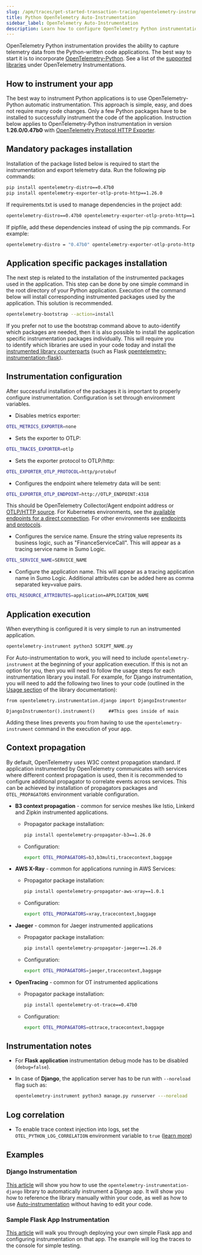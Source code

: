 ```yaml
---
slug: /apm/traces/get-started-transaction-tracing/opentelemetry-instrumentation/python
title: Python OpenTelemetry Auto-Instrumentation
sidebar_label: OpenTelemetry Auto-Instrumentation
description: Learn how to configure OpenTelemetry Python instrumentation to capture data from the python written code applications.
---
```


OpenTelemetry Python instrumentation provides the ability to capture telemetry data from the Python-written code applications. The best way to start it is to incorporate [OpenTelemetry-Python](https://github.com/open-telemetry/opentelemetry-python). See a list of the [supported libraries](https://github.com/open-telemetry/opentelemetry-python-contrib/tree/main/instrumentation) under OpenTelemetry Instrumentations.

## How to instrument your app

The best way to instrument Python applications is to use OpenTelemetry-Python automatic instrumentation. This approach is simple, easy, and does not require many code changes. Only a few Python packages have to be installed to successfully instrument the code of the application. Instruction below applies to OpenTelemetry-Python instrumentation in version **1.26.0/0.47b0** with [OpenTelemetry Protocol HTTP Exporter](https://github.com/open-telemetry/opentelemetry-python/tree/v1.26.0/exporter/opentelemetry-exporter-otlp-proto-http).

## Mandatory packages installation

Installation of the package listed below is required to start the instrumentation and export telemetry data. Run the following pip commands:  

```bash
pip install opentelemetry-distro==0.47b0
pip install opentelemetry-exporter-otlp-proto-http==1.26.0
```

If requirements.txt is used to manage dependencies in the project add:

```bash
opentelemetry-distro==0.47b0 opentelemetry-exporter-otlp-proto-http==1.26.0
```

If pipfile, add these dependencies instead of using the pip commands. For example:

```bash
opentelemetry-distro = "0.47b0" opentelemetry-exporter-otlp-proto-http = "1.26.0"
```

## Application specific packages installation

The next step is related to the installation of the instrumented packages used in the application. This step can be done by one simple command in the root directory of your Python application. Execution of the command below will install corresponding instrumented packages used by the application. This solution is recommended.

```bash
opentelemetry-bootstrap --action=install
```

If you prefer not to use the bootstrap command above to auto-identify which packages are needed, then it is also possible to install the application specific instrumentation packages individually. This will require you to identify which libraries are used in your code today and install the [instrumented library counterparts](https://github.com/open-telemetry/opentelemetry-python-contrib/tree/v0.47b0/instrumentation) (such as Flask [opentelemetry-instrumentation-flask](https://github.com/open-telemetry/opentelemetry-python-contrib/tree/v0.47b0/instrumentation/opentelemetry-instrumentation-flask)).

## Instrumentation configuration

After successful installation of the packages it is important to properly configure instrumentation. Configuration is set through environment variables.

* Disables metrics exporter:

 ```bash
 OTEL_METRICS_EXPORTER=none
 ```

* Sets the exporter to OTLP:

```bash
OTEL_TRACES_EXPORTER=otlp
```

* Sets the exporter protocol to OTLP/http:

```bash
OTEL_EXPORTER_OTLP_PROTOCOL=http/protobuf
```

* Configures the endpoint where telemetry data will be sent:

```bash
OTEL_EXPORTER_OTLP_ENDPOINT=http://OTLP_ENDPOINT:4318
```

This should be OpenTelemetry Collector/Agent endpoint address or [OTLP/HTTP source](/docs/send-data/hosted-collectors/http-source/otlp). For Kubernetes environments, see the [available endpoints for a direct connection](docs/apm/traces/get-started-transaction-tracing/set-up-traces-collection-for-kubernetes-environments.md). For other environments see [endpoints and protocols](docs/apm/traces/get-started-transaction-tracing/set-up-traces-collection-for-other-environments.md).

* Configures the service name. Ensure the string value represents its business logic, such as "FinanceServiceCall". This will appear as a tracing service name in Sumo Logic.

```bash
OTEL_SERVICE_NAME=SERVICE_NAME
```

* Configure the application name. This will appear as a tracing application name in Sumo Logic. Additional attributes can be added here as comma separated key=value pairs.

```bash
OTEL_RESOURCE_ATTRIBUTES=application=APPLICATION_NAME
```

## Application execution

When everything is configured it is very simple to run an instrumented application.

```bash
opentelemetry-instrument python3 SCRIPT_NAME.py
```

For Auto-instrumentation to work, you will need to include `opentelemetry-instrument` at the beginning of your application execution. If this is not an option for you, then you will need to follow the usage steps for each instrumentation library you install. For example, for Django instrumentation, you will need to add the following two lines to your code (outlined in the [Usage section](https://opentelemetry-python-contrib.readthedocs.io/en/latest/instrumentation/django/django.html#id1) of the library documentation):

```
from opentelemetry.instrumentation.django import DjangoInstrumentor

DjangoInstrumentor().instrument()     ##This goes inside of main
```

Adding these lines prevents you from having to use the `opentelemetry-instrument` command in the execution of your app.

## Context propagation

By default, OpenTelemetry uses W3C context propagation standard. If application instrumented by OpenTelemetry communicates with services where different context propagation is used, then it is recommended to configure additional propagator to correlate events across services. This can be achieved by installation of propagators packages and `OTEL_PROPAGATORS` environment variable configuration.

* **B3 context propagation** - common for service meshes like Istio, Linkerd and Zipkin instrumented applications.  
  * Propagator package installation:

      ```bash
      pip install opentelemetry-propagator-b3==1.26.0
      ```  

  * Configuration:

      ```bash
      export OTEL_PROPAGATORS=b3,b3multi,tracecontext,baggage
      ```

* **AWS X-Ray** - common for applications running in AWS Services:
  * Propagator package installation:

      ```bash
      pip install opentelemetry-propagator-aws-xray==1.0.1
      ```  

  * Configuration:

      ```bash
      export OTEL_PROPAGATORS=xray,tracecontext,baggage
      ```

* **Jaeger** - common for Jaeger instrumented applications  
  * Propagator package installation:

      ```bash
      pip install opentelemetry-propagator-jaeger==1.26.0
      ```  

  * Configuration:

      ```bash
      export OTEL_PROPAGATORS=jaeger,tracecontext,baggage
      ```

* **OpenTracing** - common for OT instrumented applications  
  * Propagator package installation:

      ```bash
      pip install opentelemetry-ot-trace==0.47b0
      ```  

  * Configuration:

      ```bash
      export OTEL_PROPAGATORS=ottrace,tracecontext,baggage
      ```

## Instrumentation notes

* For **Flask application** instrumentation debug mode has to be disabled (`debug=false`).
* In case of **Django**, the application server has to be run with `--noreload` flag such as:

   ```bash
   opentelemetry-instrument python3 manage.py runserver ---noreload
   ```

## Log correlation

* To enable trace context injection into logs, set the `OTEL_PYTHON_LOG_CORRELATION` environment variable to `true` ([learn more](https://opentelemetry-python-contrib.readthedocs.io/en/latest/instrumentation/logging/logging.html#enable-trace-context-injection))


## Examples

### Django Instrumentation

[This article](https://opentelemetry-python.readthedocs.io/en/stable/examples/django/README.html#django-instrumentation) will show you how to use the `opentelemetry-instrumentation-django` library to automatically instrument a Django app. It will show you how to reference the library manually within your code, as well as how to use [Auto-instrumentation](https://opentelemetry-python.readthedocs.io/en/stable/examples/django/README.html#auto-instrumentation) without having to edit your code.

### Sample Flask App Instrumentation

[This article](https://opentelemetry.io/docs/languages/python/getting-started/) will walk you through deploying your own simple Flask app and configuring instrumentation on that app. The example will log the traces to the console for simple testing.


